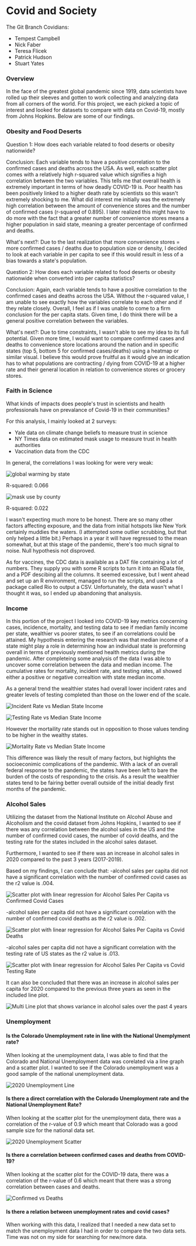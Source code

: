 # Covid and Society

The Git Branch Covidians:

- Tempest Campbell
- Nick Faber
- Teresa Flicek
- Patrick Hudson
- Stuart Yates

### Overview

In the face of the greatest global pandemic since 1919, data scientists have rolled up their sleeves and gotten to work collecting and analyzing data from all corners of the world. For this project, we each picked a topic of interest and looked for datasets to compare with data on Covid-19, mostly from Johns Hopkins. Below are some of our findings.

### Obesity and Food Deserts

Question 1: How does each variable related to food deserts or obesity nationwide?

Conclusion: Each variable tends to have a positive correlation to the confirmed cases and deaths across the USA. As well, each scatter plot comes with a relatively high r-squared value which signifies a high correlation between the two variables. This tells me that overall health is extremely important in terms of how deadly COVID-19 is. Poor health has been positively linked to a higher death rate by scientists so this wasn't extremely shocking to me. What did interest me initially was the extremely high correlation between the amount of convenience stores and the number of confirmed cases (r-squared of 0.895). I later realized this might have to do more with the fact that a greater number of convenience stores means a higher population in said state, meaning a greater percentage of confirmed and deaths. 

What's next?: Due to the last realization that more convenience stores = more confirmed cases / deaths due to population size or density, I decided to look at each variable in per capita to see if this would result in less of a bias towards a state's population.

Question 2: How does each variable related to food deserts or obesity nationwide when converted into per capita statistics?

Conclusion: Again, each variable tends to have a positive correlation to the confirmed cases and deaths across the USA. Without the r-squared value, I am unable to see exactly how the variables correlate to each other and if they relate closely. Overall, I feel as if I was unable to come to a firm conclusion for the per capita stats. Given time, I do think there will be a general positive correlation between the variables.

What's next?: Due to time constraints, I wasn't able to see my idea to its full potential. Given more time, I would want to compare confirmed cases and deaths to convenience store locations around the nation and in specific states (top 5, bottom 5 for confirmed cases/deaths) using a heatmap or similar visual. I believe this would prove fruitful as it would give an indication has to what populations are contracting / dying from COVID-19 at a higher rate and their general location in relation to convenience stores or grocery stores.

### Faith in Science

What kinds of impacts does people's trust in scientists and health professionals have on prevalance of Covid-19 in their communities?

For this analysis, I mainly looked at 2 surveys:

- Yale data on climate change beliefs to measure trust in science
- NY Times data on estimated mask usage to measure trust in health authorities
- Vaccination data from the CDC

In general, the correlations I was looking for were very weak:

![global warming by state](Science/output/cases-vs-gw-by-state.png)

R-squared: 0.066

![mask use by county](Science/output/cases-vs-masks-by-county.png)

R-squared: 0.022

I wasn't expecting much more to be honest. There are so many other factors affecting exposure, and the data from initial hotspots like New York certainly muddies the waters. (I attempted some outlier scrubbing, but that only helped a little bit.) Perhaps in a year it will have regressed to the mean somewhat, but at this stage of the pandemic, there's too much signal to noise. Null hypothesis not disproved.

As for vaccines, the CDC data is available as a DAT file containing a lot of numbers. They supply you with some R scripts to turn it into an RData file, and a PDF descibing all the columns. It seemed excessive, but I went ahead and set up an R environment, managed to run the scripts, and used a package called Rio to output a CSV. Unfortunately, the data wasn't what I thought it was, so I ended up abandoning that analsysis.

### Income

In this portion of the project I looked into COVID-19 key metrics concerning cases, incidence, mortality, and testing data to see if median family income per state, wealthier vs poorer states, to see if an correlations could be attained. My hypothesis entering the research was that median income of a state might play a role in determining how an individual state is preforming overall in terms of previously mentioned health metrics during the pandemic. After completeing some analysis of the data I was able to uncover some correlation between the data and median income. The cumulative rates for mortality, incident rate, and testing rates, all showed either a positive or negative correaltion with state median income. 

As a general trend the wealthier states had overall lower incident rates and greater levels of testing completed than those on the lower end of the scale.

![Incident Rate vs Median State Income](MedianIncome/Output/incident_rate_scatter.png)

![Testing Rate vs Median State Income](MedianIncome/Output/testing_rate_scatter.png)

However the mortaility rate stands out in opposition to those values tending to be higher in the wealthy states. 

![Mortality Rate vs Median State Income](MedianIncome/Output/mortality_rate_scatter.png)

This difference was likely the result of many factors, but highlights the socioeconimic complications of the pandemic. With a lack of an overall federal response to the pandemic, the states have been left to bare the burden of the costs of responding to the crisis. As a result the wealthier states tend to be fairing better overall outside of the initial deadly first months of the pandemic. 

### Alcohol Sales

Utilizing the dataset from the National Institute on Alcohol Abuse and Alcoholism and the covid dataset from Johns Hopkins, I wanted to see if there was any correlation between the alcohol sales in the US and the number of confirmed covid cases, the number of covid deaths, and the testing rate for the states included in the alcohol sales dataset.

Furthermore, I wanted to see if there was an increase in alcohol sales in 2020 compared to the past 3 years (2017-2019).

Based on my findings, I can conclude that:
-alcohol sales per capita did not have a significant correlation with the number of confirmed covid cases as the r2 value is .004. 

![Scatter plot with linear regression for Alcohol Sales Per Capita vs Confirmed Covid Cases](AlcoholSales/Output/Alc-Sales-PerCapita-vs-Confirmed-Cases.png)

-alcohol sales per capita did not have a significant correlation with the number of confirmed covid deaths as the r2 value is .002. 

![Scatter plot with linear regression for Alcohol Sales Per Capita vs Covid Deaths](AlcoholSales/Output/Alc-Sales-PerCapita-vs-Covid-Deaths.png)

-alcohol sales per capita did not have a significant correlation with the testing rate of US states as the r2 value is .013.

![Scatter plot with linear regression for Alcohol Sales Per Capita vs Covid Testing Rate](AlcoholSales/Output/Alc-Sales-PerCapita-vs-Testing-Rate.png)

It can also be concluded that there was an increase in alcohol sales per capita for 2020 compared to the previous three years as seen in the included line plot.

![Multi Line plot that shows variance in alcohol sales over the past 4 years](AlcoholSales/Output/Alc-Sales-PerCapita-past-4-years.png)

### Unemployment
#### Is the Colorado Unemployment rate in line with the National Unemplyment rate?
When looking at the unemployment data, I was able to find that the Colorado and National Unemployment data was corelated via a line graph and a scatter plot. I wanted to see if the Colorado unemployment was a good sample of the national unemployment data.

![2020 Unemployment Line](/Unemployment/Output/2020_National_and_Colorado_UnemploymentRates.png)

#### Is there a direct correlation with the Colorado Unemployment rate and the National Unemployment Rate?
When looking at the scatter plot for the unemployment data, there was a correlation of the r-value of 0.9 which meant that Colorado was a good sample size for the national data set.

![2020 Unemployment Scatter](https://github.com/teresaflicek/Project1/blob/main/Unemployment/Output/2020%20National%20vs.%20Colorado%20Unemployment%20Rate.png?raw=true)

#### Is there a correlation between confirmed cases and deaths from COVID-19?
When looking at the scatter plot for the COVID-19 data, there was a correlation of the r-value of 0.6 which meant that there was a strong correlation between cases and deaths.

![Confirmed vs Deaths](https://github.com/teresaflicek/Project1/blob/main/Unemployment/Output/Confirmed%20vs%20Deaths.png?raw=true)

#### Is there a relation between unemployment rates and covid cases?
When working with this data, I realized that I needed a new data set to match the unemployment data I had in order to compare the two data sets. Time was not on my side for searching for new/more data. 
